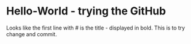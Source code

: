# Hello-World - trying the GitHub

Looks like the first line with # is the title - displayed in bold.
This is to try change and commit.
